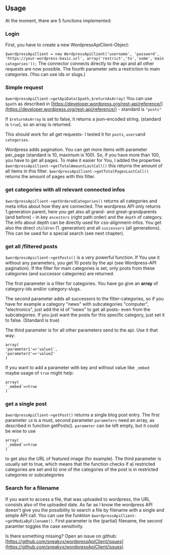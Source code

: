 ## Usage
At the moment, there are 5 functions implemented:

### Login
First, you have to create a new WordpressApiClient-Object:

`$wordpressApiClient = new WordpressApiClient('username', 'password', 'https://your-wordpress-basic.url', array('restrict','to','some','main categories'));`
The connector connects directly to the api and all other requests are now possible. The fourth parameter sets a restriction to main categories. (You can use ids or slugs.) 

### Simple request
`$wordpressApiClient->getApiData($path,$returnAsArray)`
You can use `$path` as described in [https://developer.wordpress.org/rest-api/reference/](https://developer.wordpress.org/rest-api/reference/) - standard is `"posts"`

If `$returnAsArray` is set to false, it returns a json-encoded string. (standard is `true`), so an array is returned.

This should work for all get requests- I tested it for `posts`, `users`and `categories`.

Wordpress adds pagination. You can get more items with parameter per_page (standard is 10, maximum is 100). 
So, if you have more than 100, you have to get all pages. To make it easier for You, I added the properties
`$wordpressApiClient->getTotalAmountLastCall()` this returns the amount of all items in this filter.
`$wordpressApiClient->getTotalPagesLastCall()` returns the amount of pages with this filter. 

### get categories with all relevant connected infos

`$wordpressApiClient->getOrderedCategories()` returns all categories and meta infos about how they are connected. 
The wordpress API only returns 1.generation parent, here you get also all grand- and great-grandparents (and before) - in key `ancestors` (right path order) and the `depth` of category.
The info about depth can be directly used for css-alignment-infos.
You get also the direct `children` (1. generation) and all `successors` (all generations). This can be used for a special search (see next chapter).

### get all /filtered posts
`$wordpressApiclient->getPosts()` is a very powerful function.
If You use it without any parameters, you get 10  posts by the api (see Wordpress-API pagination). If the filter for main categories is set, only posts from these categories (and successor categories) are returned.

The first parameter is a filter for categories. You have go give an **array** of category-ids and/or category-slugs. 

The second parameter adds all successors to the filter-categories, so if you have for example a category "news" with subcategories "computer", 
"electronics", just add the id of "news" to get all posts- even from the subcategories.
If you just want the posts for this specific category, just set it to false.
(Standard is true)   

The third parameter is for all other parameters send to the api. Use it that way:
```
array(
'parameter1'=>'value1',
'parameter2'=>'value2'
)
```
If you want to add a parameter with key and without value like `_embed` maybe usage of `true` might help:
```
array(
'_embed`=>true
)
``` 

### get a single post
`$wordpressApiClient->getPost()` returns a single blog post entry.
The first parameter `id` is a must, second parameter `parameters` need an array, as described in function getPosts().
`parameter` can be left empty, but it could be wise to use 
```
array(
'_embed`=>true
)
``` 
to get also the URL of featured image (for example). 
The third parameter is usually set to true, which means that the function checks if 
a) restricted categories are set and 
b) one of the categories of the post is in restricted categories or subcategories


### Search for a filename
If you want to access a file, that was uploaded to wordpress, the URL consists also of the uploaded date.
As far as I know the wordpress API doesn't give you the possibility to search a file by filename with a single and simple API call.
You can use the funktion `$wordpressApiClient->getMediaByFilename()`.
First parameter is the (partial) filename, the second paramter toggles the case sensitivity.

Is there something missing? Open an issue on github: [https://github.com/sneakyx/wordpressApiClient/issues](https://github.com/sneakyx/wordpressApiClient/issues)
